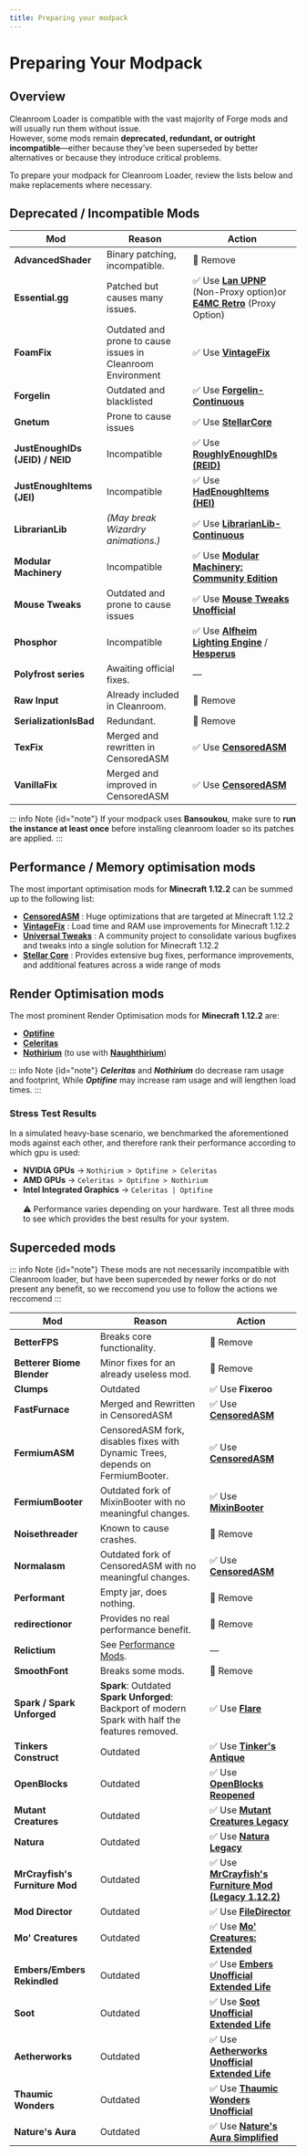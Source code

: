 ```yaml
---
title: Preparing your modpack
---
```


# Preparing Your Modpack

## Overview

Cleanroom Loader is compatible with the vast majority of Forge mods and will usually run them without issue.  
However, some mods remain **deprecated, redundant, or outright incompatible**—either because they’ve been superseded by better alternatives or because they introduce critical problems.

To prepare your modpack for Cleanroom Loader, review the lists below and make replacements where necessary.

## Deprecated / Incompatible Mods

| Mod                             | Reason                                                      | Action                                                                                                                                                                                    |
|---------------------------------|-------------------------------------------------------------|-------------------------------------------------------------------------------------------------------------------------------------------------------------------------------------------|
| **AdvancedShader**              | Binary patching, incompatible.                              | 🚫 Remove                                                                                                                                                                                 |
| **Essential.gg**                | Patched but causes many issues.                             | ✅ Use **[Lan UPNP](https://www.curseforge.com/minecraft/mc-mods/lan-upnp)** (Non-Proxy option)or **[E4MC Retro](https://www.curseforge.com/minecraft/mc-mods/e4mc-retro)** (Proxy Option) |
| **FoamFix**                     | Outdated and prone to cause issues in Cleanroom Environment | ✅ Use **[VintageFix](https://www.curseforge.com/minecraft/mc-mods/vintagefix)**                                                                                                           |
| **Forgelin**                    | Outdated and blacklisted                                    | ✅ Use **[Forgelin-Continuous](https://www.curseforge.com/minecraft/mc-mods/forgelin-continuous)**                                                                                         |
| **Gnetum**                      | Prone to cause issues                                       | ✅ Use **[StellarCore](https://www.curseforge.com/minecraft/mc-mods/stellarcore)**                                                                                                         |
| **JustEnoughIDs (JEID) / NEID** | Incompatible                                                | ✅ Use **[RoughlyEnoughIDs (REID)](https://www.curseforge.com/minecraft/mc-mods/reid/files/6761278)**                                                                                      |
| **JustEnoughItems (JEI)**       | Incompatible                                                | ✅ Use **[HadEnoughItems (HEI)](https://www.curseforge.com/minecraft/mc-mods/had-enough-items)**                                                                                           |
| **LibrarianLib**                | *(May break Wizardry animations.)*                          | ✅ Use **[LibrarianLib-Continuous](https://www.curseforge.com/minecraft/mc-mods/librarianlib-continuous)**                                                                                 |
| **Modular Machinery**           | Incompatible                                                | ✅ Use **[Modular Machinery: Community Edition](https://www.curseforge.com/minecraft/mc-mods/modularmachinery-community-edition)**                                                         |
| **Mouse Tweaks**                | Outdated and prone to cause issues                          | ✅ Use **[Mouse Tweaks Unofficial](https://www.curseforge.com/minecraft/mc-mods/mouse-tweaks-unofficial)**                                                                                 |
| **Phosphor**                    | Incompatible                                                | ✅ Use **[Alfheim Lighting Engine](https://www.curseforge.com/minecraft/mc-mods/alfheim-lighting-engine)** / **[Hesperus](https://www.curseforge.com/minecraft/mc-mods/hesperus)**         |
| **Polyfrost series**            | Awaiting official fixes.                                    | —                                                                                                                                                                                         |
| **Raw Input**                   | Already included in Cleanroom.                              | 🚫 Remove                                                                                                                                                                                 |
| **SerializationIsBad**          | Redundant.                                                  | 🚫 Remove                                                                                                                                                                                 |
| **TexFix**                      | Merged and rewritten in CensoredASM                         | ✅ Use **[CensoredASM](https://www.curseforge.com/minecraft/mc-mods/lolasm)**                                                                                                              |
| **VanillaFix**                  | Merged and improved in CensoredASM                          | ✅ Use **[CensoredASM](https://www.curseforge.com/minecraft/mc-mods/lolasm)**                                                                                                              |

::: info Note {id="note"}
If your modpack uses **Bansoukou**, make sure to **run the instance at least once** before installing cleanroom loader so its patches are applied.
:::
## Performance / Memory optimisation mods
The most important optimisation mods for **Minecraft 1.12.2** can be summed up to the following list:
- **[CensoredASM](https://www.curseforge.com/minecraft/mc-mods/lolasm)** : Huge optimizations that are targeted at Minecraft 1.12.2
- **[VintageFix](https://www.curseforge.com/minecraft/mc-mods/vintagefix)** : Load time and RAM use improvements for Minecraft 1.12.2
- **[Universal Tweaks](https://www.curseforge.com/minecraft/mc-mods/universal-tweaks)** : A community project to consolidate various bugfixes and tweaks into a single solution for Minecraft 1.12.2
- **[Stellar Core](https://www.curseforge.com/minecraft/mc-mods/stellarcore)** : Provides extensive bug fixes, performance improvements, and additional features across a wide range of mods
## Render Optimisation mods

The most prominent Render Optimisation mods for **Minecraft 1.12.2** are:

- **[Optifine](https://optifine.net/adloadx?f=preview_OptiFine_1.12.2_HD_U_G6_pre1.jar&x=c2f6)**
- **[Celeritas](https://github.com/kappa-maintainer/Celeritas-auto-build/releases)**
- **[Nothirium](https://www.curseforge.com/minecraft/mc-mods/nothirium)** (to use with **[Naughthirium](https://www.curseforge.com/minecraft/mc-mods/naughthirium)**)

::: info Note {id="note"}
**_Celeritas_** and **_Nothirium_** do decrease ram usage and footprint, While **_Optifine_** may increase ram usage and will lengthen load times. 
:::
### Stress Test Results
In a simulated heavy-base scenario, we benchmarked the aforementioned mods against each other, and therefore rank their performance according to which gpu is used: <br/>
- **NVIDIA GPUs** → `Nothirium > Optifine > Celeritas`
- **AMD GPUs** → `Celeritas > Optifine > Nothirium`
- **Intel Integrated Graphics** → `Celeritas | Optifine` <br/> <br/>
:warning: Performance varies depending on your hardware. Test all three mods to see which provides the best results for your system.

## Superceded mods 
::: info Note {id="note"}
These mods are not necessarily incompatible with Cleanroom loader, but have been superceded by newer forks or do not present any benefit, so we reccomend you use to follow the actions we reccomend
:::

| Mod                            | Reason                                                                                                 | Action                                                                                                                               |
|--------------------------------|--------------------------------------------------------------------------------------------------------|--------------------------------------------------------------------------------------------------------------------------------------|
| **BetterFPS**                  | Breaks core functionality.                                                                             | 🚫 Remove                                                                                                                            |
| **Betterer Biome Blender**     | Minor fixes for an already useless mod.                                                                | 🚫 Remove                                                                                                                            |
| **Clumps**                     | Outdated                                                                                               | ✅ Use **Fixeroo**                                                                                                                    |
| **FastFurnace**                | Merged and Rewritten in CensoredASM                                                                    | ✅ Use **[CensoredASM](https://www.curseforge.com/minecraft/mc-mods/lolasm)**                                                         |
| **FermiumASM**                 | CensoredASM fork, disables fixes with Dynamic Trees, depends on FermiumBooter.                         | ✅ Use **[CensoredASM](https://www.curseforge.com/minecraft/mc-mods/lolasm)**                                                         |
| **FermiumBooter**              | Outdated fork of MixinBooter with no meaningful changes.                                               | ✅ Use **[MixinBooter](https://www.curseforge.com/minecraft/mc-mods/mixin-booter)**                                                   |
| **Noisethreader**              | Known to cause crashes.                                                                                | 🚫 Remove                                                                                                                            |
| **Normalasm**                  | Outdated fork of CensoredASM with no meaningful changes.                                               | ✅ Use **[CensoredASM](https://www.curseforge.com/minecraft/mc-mods/lolasm)**                                                         |
| **Performant**                 | Empty jar, does nothing.                                                                               | 🚫 Remove                                                                                                                            |
| **redirectionor**              | Provides no real performance benefit.                                                                  | 🚫 Remove                                                                                                                            |
| **Relictium**                  | See [Performance Mods](#performance-mods).                                                             | —                                                                                                                                    |
| **SmoothFont**                 | Breaks some mods.                                                                                      | 🚫 Remove                                                                                                                            |
| **Spark / Spark Unforged**     | **Spark**: Outdated <br/> **Spark Unforged**: Backport of modern Spark with half the features removed. | ✅ Use **[Flare](https://www.curseforge.com/minecraft/mc-mods/flare)**                                                                |
| **Tinkers Construct**          | Outdated                                                                                               | ✅ Use **[Tinker's Antique](https://www.curseforge.com/minecraft/mc-mods/tinkers-antique)**                                           |
| **OpenBlocks**                 | Outdated                                                                                               | ✅ Use **[OpenBlocks Reopened](https://www.curseforge.com/minecraft/mc-mods/openblocks-reopened)**                                    |
| **Mutant Creatures**           | Outdated                                                                                               | ✅ Use **[Mutant Creatures Legacy](https://www.curseforge.com/minecraft/mc-mods/mutant-creatures-legacy)**                            |
| **Natura**                     | Outdated                                                                                               | ✅ Use **[Natura Legacy](https://www.curseforge.com/minecraft/mc-mods/natura-legacy)**                                                |
| **MrCrayfish's Furniture Mod** | Outdated                                                                                               | ✅ Use **[MrCrayfish's Furniture Mod (Legacy 1.12.2)](https://www.curseforge.com/minecraft/mc-mods/mrcrayfish-furniture-mod-legacy)** |
| **Mod Director**               | Outdated                                                                                               | ✅ Use **[FileDirector](https://www.curseforge.com/minecraft/mc-mods/filedirector)**                                                  |
| **Mo' Creatures**              | Outdated                                                                                               | ✅ Use **[Mo' Creatures: Extended](https://www.curseforge.com/minecraft/mc-mods/mo-creatures-extended)**                              |
| **Embers/Embers Rekindled**    | Outdated                                                                                               | ✅ Use **[Embers Unofficial Extended Life](https://www.curseforge.com/minecraft/mc-mods/embers-extended-life)**                       |
| **Soot**                       | Outdated                                                                                               | ✅ Use **[Soot Unofficial Extended Life](https://www.curseforge.com/minecraft/mc-mods/soot-extended-life)**                           |
| **Aetherworks**                | Outdated                                                                                               | ✅ Use **[Aetherworks Unofficial Extended Life](https://www.curseforge.com/minecraft/mc-mods/aetherworks-extended-life)**             |
| **Thaumic Wonders**            | Outdated                                                                                               | ✅ Use **[Thaumic Wonders Unofficial](https://www.curseforge.com/minecraft/mc-mods/thaumic-wonders-unofficial)**                      |
| **Nature's Aura**              | Outdated                                                                                               | ✅ Use **[Nature's Aura Simplified](https://www.curseforge.com/minecraft/mc-mods/natures-aura-simplified)**                           |
